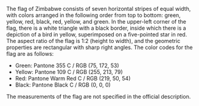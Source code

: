 The flag of Zimbabwe consists of seven horizontal stripes of equal width, with colors arranged in the following order from top to bottom: green, yellow, red, black, red, yellow, and green. In the upper-left corner of the flag, there is a white triangle with a black border, inside which there is a depiction of a bird in yellow, superimposed on a five-pointed star in red. The aspect ratio of the flag is 1:2 (height to width), and the geometric properties are rectangular with sharp right angles. The color codes for the flag are as follows:

- Green: Pantone 355 C / RGB (75, 172, 53)
- Yellow: Pantone 109 C / RGB (255, 213, 79)
- Red: Pantone Warm Red C / RGB (219, 50, 54)
- Black: Pantone Black C / RGB (0, 0, 0)

The measurements of the flag are not specified in the official description.